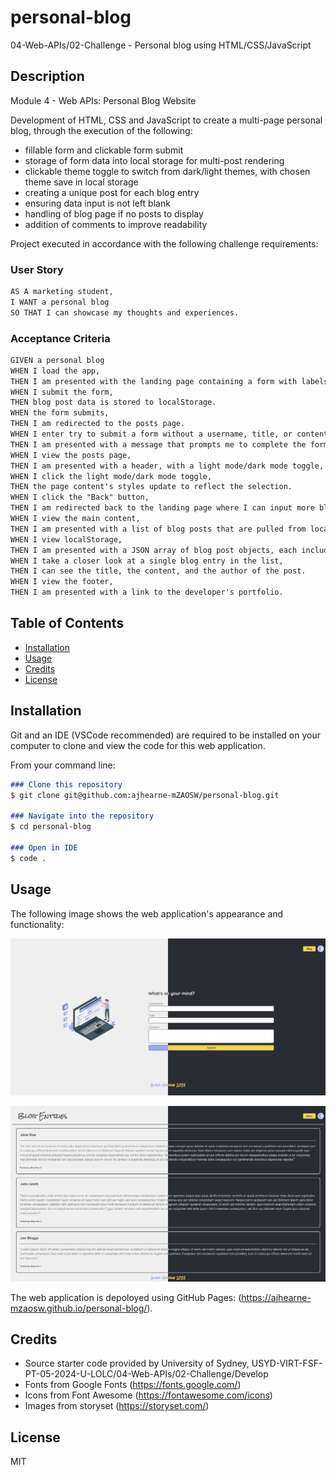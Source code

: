 # personal-blog
04-Web-APIs/02-Challenge - Personal blog using HTML/CSS/JavaScript

## Description

Module 4 - Web APIs: Personal Blog Website

Development of HTML, CSS and JavaScript to create a multi-page personal blog, through the execution of the following:

- fillable form and clickable form submit
- storage of form data into local storage for multi-post rendering
- clickable theme toggle to switch from dark/light themes, with chosen theme save in local storage
- creating a unique post for each blog entry
- ensuring data input is not left blank
- handling of blog page if no posts to display
- addition of comments to improve readability

Project executed in accordance with the following challenge requirements:

### User Story

```md
AS A marketing student,
I WANT a personal blog
SO THAT I can showcase my thoughts and experiences.
```

### Acceptance Criteria

```md
GIVEN a personal blog
WHEN I load the app,
THEN I am presented with the landing page containing a form with labels and inputs for username, blog title, and blog content.
WHEN I submit the form,
THEN blog post data is stored to localStorage.
WHEN the form submits,
THEN I am redirected to the posts page.
WHEN I enter try to submit a form without a username, title, or content,
THEN I am presented with a message that prompts me to complete the form.
WHEN I view the posts page,
THEN I am presented with a header, with a light mode/dark mode toggle, and a "Back" button.
WHEN I click the light mode/dark mode toggle,
THEN the page content's styles update to reflect the selection.
WHEN I click the "Back" button,
THEN I am redirected back to the landing page where I can input more blog entries.
WHEN I view the main content,
THEN I am presented with a list of blog posts that are pulled from localStorage.
WHEN I view localStorage,
THEN I am presented with a JSON array of blog post objects, each including the post author's username, title of the post, and post's content.
WHEN I take a closer look at a single blog entry in the list,
THEN I can see the title, the content, and the author of the post.
WHEN I view the footer,
THEN I am presented with a link to the developer's portfolio.
```

## Table of Contents

- [Installation](#installation)
- [Usage](#usage)
- [Credits](#credits)
- [License](#license)

## Installation

Git and an IDE (VSCode recommended) are required to be installed on your computer to clone and view the code for this web application.

From your command line:

```md
### Clone this repository
$ git clone git@github.com:ajhearne-mZAOSW/personal-blog.git

### Navigate into the repository
$ cd personal-blog

### Open in IDE
$ code .
```

## Usage

The following image shows the web application's appearance and functionality:

![A webpage titled "My First Blog" features a fillable form, a theme toggle, and link to the personal portfolio.](./assets/images/landingpage.png)

![A webpage titled "My First Blog" features a page title, blog entries, a theme toggle, a clickable button to return to form submission, and link to the personal portfolio.](./assets/images/blogpage.png)

The web application is depoloyed using GitHub Pages: (<https://ajhearne-mzaosw.github.io/personal-blog/>).

## Credits

- Source starter code provided by University of Sydney, USYD-VIRT-FSF-PT-05-2024-U-LOLC/04-Web-APIs/02-Challenge/Develop
- Fonts from Google Fonts (https://fonts.google.com/)
- Icons from Font Awesome (https://fontawesome.com/icons)
- Images from storyset (https://storyset.com/)

## License

MIT
